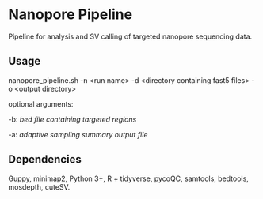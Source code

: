 # Nanopore Pipeline
Pipeline for analysis and SV calling of targeted nanopore sequencing data.

## Usage 
nanopore_pipeline.sh -n \<run name\> -d \<directory containing fast5 files\> -o \<output directory\> 
  
  optional arguments:
  
  -b:  _bed file containing targeted regions_
  
  -a:  _adaptive sampling summary output file_
  

## Dependencies

Guppy,
minimap2,
Python 3+,
R + tidyverse,
pycoQC,
samtools,
bedtools,
mosdepth,
cuteSV.
